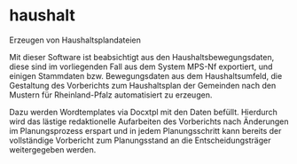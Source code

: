 # haushalt
Erzeugen von Haushaltsplandateien

Mit dieser Software ist beabsichtigt aus den Haushaltsbewegungsdaten, diese sind im vorliegenden Fall aus dem System MPS-Nf exportiert, 
und einigen Stammdaten bzw. Bewegungsdaten aus dem Haushaltsumfeld, die Gestaltung des Vorberichts zum Haushaltsplan der Gemeinden nach den Mustern für 
Rheinland-Pfalz automatisiert zu erzeugen.

Dazu werden Wordtemplates via Docxtpl mit den Daten befüllt. Hierdurch wird das lästige redaktionelle Aufarbeiten des Vorberichts nach Änderungen
im Planungsprozess erspart und in jedem Planungsschritt kann bereits der vollständige Vorbericht zum Planungsstand an die Entscheidungsträger weitergegeben werden.

